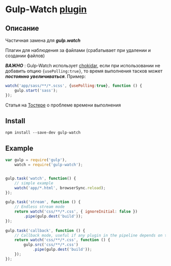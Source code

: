 # Gulp-Watch [plugin](https://www.npmjs.com/package/gulp-watch)

## Описание

Частичная замена для ***gulp.watch***

Плагин для наблюдения за файлами (срабатывает при удалении и создании файлов)

***ВАЖНО*** : Gulp-Watch использует [chokidar](https://github.com/paulmillr/chokidar), если при использовании не добавить опцию `{usePolling:true}`, то время выполнения тасков может ***постоянно увеличиваться***. Пример:
```js
watch('app/sass/**/*.scss', {usePolling:true}, function () {
    gulp.start('sass');
});
```

Статья на [Тостере](https://toster.ru/q/380260) о проблеме времени выполнения

## Install

`npm install --save-dev gulp-watch`

## Example

```js
var gulp = require('gulp'),
    watch = require('gulp-watch');


gulp.task('watch', function() {
    // simple example
    watch('app/*.html', browserSync.reload);
});
 
gulp.task('stream', function () {
    // Endless stream mode
    return watch('css/**/*.css', { ignoreInitial: false })
        .pipe(gulp.dest('build'));
});
 
gulp.task('callback', function () {
    // Callback mode, useful if any plugin in the pipeline depends on the `end`/`flush` event
    return watch('css/**/*.css', function () {
        gulp.src('css/**/*.css')
            .pipe(gulp.dest('build'));
    });
});
```